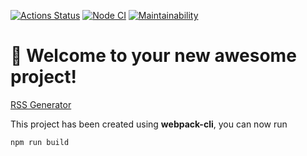 [![Actions Status](https://github.com/onlydisco/frontend-project-11/workflows/hexlet-check/badge.svg)](https://github.com/onlydisco/frontend-project-11/actions)
[![Node CI](https://github.com/onlydisco/frontend-project-11/actions/workflows/nodejs.yml/badge.svg)](https://github.com/onlydisco/frontend-project-11/actions/workflows/nodejs.yml)
[![Maintainability](https://api.codeclimate.com/v1/badges/558c666645bc95ee2dee/maintainability)](https://codeclimate.com/github/onlydisco/frontend-project-11/maintainability)

# 🚀 Welcome to your new awesome project!

[RSS Generator](https://rss-aggregator-onlydisco.vercel.app)

This project has been created using **webpack-cli**, you can now run

```
npm run build
```

